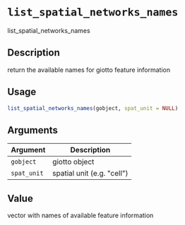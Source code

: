 # `list_spatial_networks_names`

list_spatial_networks_names


## Description

return the available names for giotto feature information


## Usage

```r
list_spatial_networks_names(gobject, spat_unit = NULL)
```


## Arguments

Argument      |Description
------------- |----------------
`gobject`     |     giotto object
`spat_unit`     |     spatial unit (e.g. "cell")


## Value

vector with names of available feature information


